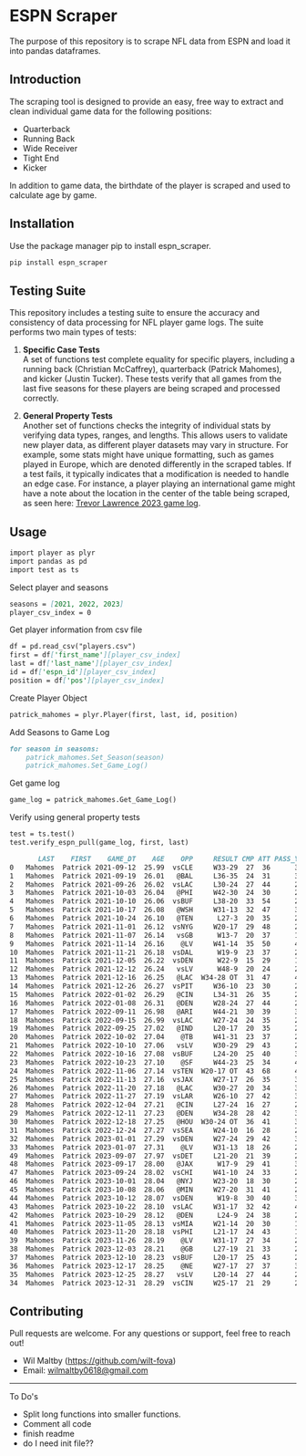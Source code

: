 
# ESPN Scraper

The purpose of this repository is to scrape NFL data from ESPN and load it into pandas dataframes.

## Introduction

The scraping tool is designed to provide an easy, free way to extract and clean individual game data for the following positions: 
- Quarterback
- Running Back
- Wide Receiver
- Tight End
- Kicker

In addition to game data, the birthdate of the player is scraped and used to calculate age by game. 

## Installation

Use the package manager pip to install espn_scraper.

```markdown
pip install espn_scraper
```

## Testing Suite

This repository includes a testing suite to ensure the accuracy and consistency of data processing for NFL player game logs. The suite performs two main types of tests:

1. **Specific Case Tests**  
   A set of functions test complete equality for specific players, including a running back (Christian McCaffrey), quarterback (Patrick Mahomes), and kicker (Justin Tucker). These tests verify that all games from the last five seasons for these players are being scraped and processed correctly.

2. **General Property Tests**  
   Another set of functions checks the integrity of individual stats by verifying data types, ranges, and lengths. This allows users to validate new player data, as different player datasets may vary in structure. For example, some stats might have unique formatting, such as games played in Europe, which are denoted differently in the scraped tables. If a test fails, it typically indicates that a modification is needed to handle an edge case. For instance, a player playing an international game might have a note about the location in the center of the table being scraped, as seen here: [Trevor Lawrence 2023 game log](https://www.espn.com/nfl/player/gamelog/_/id/4360310/type/nfl/year/2023).

## Usage

```markdown
import player as plyr
import pandas as pd
import test as ts
```

Select player and seasons

```markdown
seasons = [2021, 2022, 2023]
player_csv_index = 0
```

Get player information from csv file

```markdown
df = pd.read_csv("players.csv")
first = df['first_name'][player_csv_index]
last = df['last_name'][player_csv_index]
id = df['espn_id'][player_csv_index]
position = df['pos'][player_csv_index]
```

Create Player Object

```markdown
patrick_mahomes = plyr.Player(first, last, id, position)
```

Add Seasons to Game Log

```markdown
for season in seasons:
    patrick_mahomes.Set_Season(season)
    patrick_mahomes.Set_Game_Log()
```

Get game log

```markdown
game_log = patrick_mahomes.Get_Game_Log()
```

Verify using general property tests

```markdown
test = ts.test()
test.verify_espn_pull(game_log, first, last)
```



```markdown
       LAST    FIRST    GAME_DT    AGE    OPP     RESULT CMP ATT PASS_YDS  CMP% PASS_AVG PASS_TD INT PASS_LNG SACK    RTG   QBR CAR RUSH_YDS RUSH_AVG RUSH_TD RUSH_LNG
0   Mahomes  Patrick 2021-09-12  25.99  vsCLE     W33-29  27  36      337  75.0      9.4       3   0       75    2  131.4  92.9   5       18      3.6       1        8
1   Mahomes  Patrick 2021-09-19  26.01   @BAL     L36-35  24  31      343  77.4     11.1       3   1       46    0  131.5  77.6   1        3      3.0       0        3
2   Mahomes  Patrick 2021-09-26  26.02  vsLAC     L30-24  27  44      260  61.4      5.9       3   2       28    2   81.6  61.4   4       45     11.3       0       21
3   Mahomes  Patrick 2021-10-03  26.04   @PHI     W42-30  24  30      278  80.0      9.3       5   1       44    1  131.0  92.4   5       26      5.2       0       12
4   Mahomes  Patrick 2021-10-10  26.06  vsBUF     L38-20  33  54      272  61.1      5.0       2   2       26    2   70.9  49.0   8       61      7.6       0       23
5   Mahomes  Patrick 2021-10-17  26.08   @WSH     W31-13  32  47      397  68.1      8.4       2   2       49    3   90.5  57.4   3       31     10.3       0       17
6   Mahomes  Patrick 2021-10-24  26.10   @TEN      L27-3  20  35      206  57.1      5.9       0   1       25    4   62.3   9.9   6       35      5.8       0       13
7   Mahomes  Patrick 2021-11-01  26.12  vsNYG     W20-17  29  48      275  60.4      5.7       1   1       24    2   74.6  24.5   3       10      3.3       0        6
8   Mahomes  Patrick 2021-11-07  26.14   vsGB      W13-7  20  37      166  54.1      4.5       1   0       25    1   74.8  48.2   2       -2     -1.0       0       -1
9   Mahomes  Patrick 2021-11-14  26.16    @LV     W41-14  35  50      406  70.0      8.1       5   0       38    0  127.6  84.0   0        0      0.0       0        0
10  Mahomes  Patrick 2021-11-21  26.18  vsDAL      W19-9  23  37      260  62.2      7.0       0   1       37    3   71.9  51.0   7       11      1.6       0       11
11  Mahomes  Patrick 2021-12-05  26.22  vsDEN      W22-9  15  29      184  51.7      6.3       0   1       38    1   57.3  44.9   4       12      3.0       1       10
12  Mahomes  Patrick 2021-12-12  26.24   vsLV      W48-9  20  24      258  83.3     10.8       2   0       44    3  139.2  71.8   4       20      5.0       0       10
13  Mahomes  Patrick 2021-12-16  26.25   @LAC  W34-28 OT  31  47      410  66.0      8.7       3   1       69    1  105.8  79.1   3       32     10.7       0       32
14  Mahomes  Patrick 2021-12-26  26.27  vsPIT     W36-10  23  30      258  76.7      8.6       3   0       50    2  135.1  81.0   0        0      0.0       0        0
15  Mahomes  Patrick 2022-01-02  26.29   @CIN     L34-31  26  35      259  74.3      7.4       2   0       53    0  113.9  89.6   2       25     12.5       0       17
16  Mahomes  Patrick 2022-01-08  26.31   @DEN     W28-24  27  44      270  61.4      6.1       2   0       44    1   93.9  75.1   9       54      6.0       0       25
17  Mahomes  Patrick 2022-09-11  26.98   @ARI     W44-21  30  39      360  76.9      9.2       5   0       35    0  144.2  94.9   3        5      1.7       0        4
18  Mahomes  Patrick 2022-09-15  26.99  vsLAC     W27-24  24  35      235  68.6      6.7       2   0       41    1  106.2  66.6   2       -1     -0.5       0        0
19  Mahomes  Patrick 2022-09-25  27.02   @IND     L20-17  20  35      262  57.1      7.5       1   1       53    1   78.5  71.8   4       26      6.5       0       10
20  Mahomes  Patrick 2022-10-02  27.04    @TB     W41-31  23  37      249  62.2      6.7       3   1       36    3   97.7  90.6   4       34      8.5       0       11
21  Mahomes  Patrick 2022-10-10  27.06   vsLV     W30-29  29  43      292  67.4      6.8       4   0       36    3  117.6  65.5   4       28      7.0       0       16
22  Mahomes  Patrick 2022-10-16  27.08  vsBUF     L24-20  25  40      338  62.5      8.5       2   2       42    3   85.2  58.0   4       21      5.3       0       10
23  Mahomes  Patrick 2022-10-23  27.10    @SF     W44-23  25  34      423  73.5     12.4       3   1       57    1  132.4  91.9   0        0      0.0       0        0
24  Mahomes  Patrick 2022-11-06  27.14  vsTEN  W20-17 OT  43  68      446  63.2      6.6       1   1       33    4   80.9  72.7   6       63     10.5       1       20
25  Mahomes  Patrick 2022-11-13  27.16  vsJAX     W27-17  26  35      331  74.3      9.5       4   1       46    0  129.6  93.4   7       39      5.6       0       19
26  Mahomes  Patrick 2022-11-20  27.18   @LAC     W30-27  20  34      329  58.8      9.7       3   0       40    1  120.8  82.4   4       23      5.8       0       16
27  Mahomes  Patrick 2022-11-27  27.19  vsLAR     W26-10  27  42      320  64.3      7.6       1   1       39    0   85.4  69.6   4       36      9.0       0       13
28  Mahomes  Patrick 2022-12-04  27.21   @CIN     L27-24  16  27      223  59.3      8.3       1   0       42    2   98.2  91.5   2        9      4.5       1        6
29  Mahomes  Patrick 2022-12-11  27.23   @DEN     W34-28  28  42      352  66.7      8.4       3   3       56    2   86.6  66.9   3       -3     -1.0       0       -1
30  Mahomes  Patrick 2022-12-18  27.25   @HOU  W30-24 OT  36  41      336  87.8      8.2       2   0       21    2  117.1  93.5   5       33      6.6       1       14
31  Mahomes  Patrick 2022-12-24  27.27  vsSEA     W24-10  16  28      224  57.1      8.0       2   0       52    1  106.8  37.6   2        8      4.0       1        5
32  Mahomes  Patrick 2023-01-01  27.29  vsDEN     W27-24  29  42      328  69.1      7.8       3   1       38    0  106.1  67.2   4        8      2.0       0        4
33  Mahomes  Patrick 2023-01-07  27.31    @LV     W31-13  18  26      202  69.2      7.8       1   0       67    2  105.0  82.9   3       29      9.7       0       14
49  Mahomes  Patrick 2023-09-07  27.97  vsDET     L21-20  21  39      226  53.9      5.8       2   1       34    0   77.5  66.9   6       45      7.5       0       16
48  Mahomes  Patrick 2023-09-17  28.00   @JAX      W17-9  29  41      305  70.7      7.4       2   1       54    1   98.1  71.8   7       30      4.3       0       14
47  Mahomes  Patrick 2023-09-24  28.02  vsCHI     W41-10  24  33      272  72.7      8.2       3   0       37    0  127.3  86.3   3       28      9.3       0       15
46  Mahomes  Patrick 2023-10-01  28.04   @NYJ     W23-20  18  30      203  60.0      6.8       1   2       34    1   63.6  81.8   7       51      7.3       0       25
45  Mahomes  Patrick 2023-10-08  28.06   @MIN     W27-20  31  41      281  75.6      6.9       2   0       33    2  109.9  83.6   0        0      0.0       0        0
44  Mahomes  Patrick 2023-10-12  28.07  vsDEN      W19-8  30  40      306  75.0      7.7       1   1       40    2   94.4  66.0   6       31      5.2       0       15
43  Mahomes  Patrick 2023-10-22  28.10  vsLAC     W31-17  32  42      424  76.2     10.1       4   1       53    1  129.5  93.9   4       29      7.3       0       23
42  Mahomes  Patrick 2023-10-29  28.12   @DEN      L24-9  24  38      240  63.2      6.3       0   2       39    3   59.1  51.3   3       20      6.7       0        8
41  Mahomes  Patrick 2023-11-05  28.13  vsMIA     W21-14  20  30      185  66.7      6.2       2   0       25    2  105.6  49.2   6       24      4.0       0       16
40  Mahomes  Patrick 2023-11-20  28.18  vsPHI     L21-17  24  43      177  55.8      4.1       2   1       17    1   71.6  36.9   6       38      6.3       0       14
39  Mahomes  Patrick 2023-11-26  28.19    @LV     W31-17  27  34      298  79.4      8.8       2   0       39    1  122.8  83.7   5        9      1.8       0        7
38  Mahomes  Patrick 2023-12-03  28.21    @GB     L27-19  21  33      210  63.6      6.4       1   1       27    3   79.1  52.2   4       26      6.5       0       10
37  Mahomes  Patrick 2023-12-10  28.23  vsBUF     L20-17  25  43      271  58.1      6.3       1   1       23    1   74.9  28.9   1        8      8.0       0        8
36  Mahomes  Patrick 2023-12-17  28.25    @NE     W27-17  27  37      305  73.0      8.2       2   2       48    3   92.7  65.7   3       -5     -1.7       0       -1
35  Mahomes  Patrick 2023-12-25  28.27   vsLV     L20-14  27  44      235  61.4      5.3       1   1       45    4   73.6  32.3  10       53      5.3       0       13
34  Mahomes  Patrick 2023-12-31  28.29  vsCIN     W25-17  21  29      245  72.4      8.4       1   0       67    2  109.1  52.8   4        2      0.5       0        2
```



## Contributing

Pull requests are welcome. For any questions or support, feel free to reach out!

- Wil Maltby (https://github.com/wilt-fova)
- Email: wilmaltby0618@gmail.com





-----------------------------------------------------

To Do's

- Split long functions into smaller functions.
- Comment all code
- finish readme
- do I need init file??
